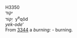 <body>
  <p>H3350<br>  יקוד  <br> יְקוֹד  ‎  y<sup>e</sup>qôd  <br><i>yek-ode‘ </i><br>From <a href="h3344.htm">3344</a>  a <i>burning: - </i>burning.<br></p>
 </body>